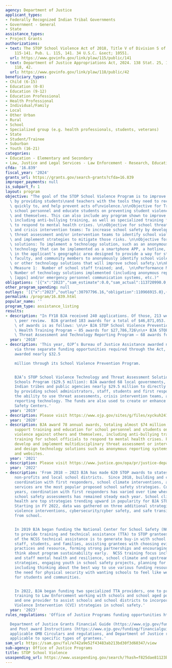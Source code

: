 ```yaml
---
agency: Department of Justice
applicant_types:
- Federally Recognized Indian Tribal Governments
- Government - General
- State
assistance_types:
- Project Grants
authorizations:
- text: The STOP School Violence Act of 2018, Title V of Division S of Public Law
    115-141. Pub. L. 115, 141. 34 U.S.C. &sect; 10551.
  url: https://www.govinfo.gov/link/plaw/115/public/141
- text: Department of Justice Appropriations Act, 2024. 138 Stat. 25, 147. Pub. L.
    118, 42.
  url: https://www.govinfo.gov/link/plaw/118/public/42
beneficiary_types:
- Child (6-15)
- Education (0-8)
- Education (9-12)
- Education Professional
- Health Professional
- Individual/Family
- Local
- Other Urban
- Rural
- School
- Specialized group (e.g. health professionals, students, veterans)
- State
- Student/Trainee
- Suburban
- Youth (16-21)
categories:
- Education - Elementary and Secondary
- Law, Justice and Legal Services - Law Enforcement - Research, Education, Training
cfda: '16.839'
fiscal_year: '2024'
grants_url: https://grants.gov/search-grants?cfda=16.839
improper_payments: null
is_subpart_f: 1
layout: program
objective: "The goal of the STOP School Violence Program is to improve school security\
  \ by providing students\nand teachers with the tools they need to recognize, respond\
  \ quickly to, and help prevent acts of\nviolence.\n\nObjective for Training:  Train\
  \ school personnel and educate students on preventing student violence against others\
  \ and themselves. This can also include any program shown to improve school climate,\
  \ including anti-bullying training, as well as specialized training for school officials\
  \ to respond to mental health crises. \n\nObjective for school threat assessment\
  \ and crisis intervention teams: To increase school safety by developing and implementing\
  \ threat assessment and/or intervention teams to identify school violence risks\
  \ and implement strategies to mitigate those risks. \n\nObjective for technology\
  \ solutions: To implement a technology solution, such as an anonymous reporting\
  \ technology that can be implemented as a smartphone APP, a hotline, or a website\
  \ in the applicant’s geographic area designed to provide a way for students, teachers,\
  \ faculty, and community members to anonymously identify school violence threats,\
  \ or other technology solutions that will improve school safety.\n\nPerformance\
  \ Measure 1:  Number of school staff trained; and,  \n\nPerformance Measure 2: \
  \ Number of technology solutions implemented (including anonymous reporting systems\
  \ [apps] and/or emergency personnel communication systems, etc.)"
obligations: '[{"x":"2023","sam_estimate":0.0,"sam_actual":113720990.0,"usa_spending_actual":112840064.16},{"x":"2024","sam_estimate":0.0,"sam_actual":36621379.0,"usa_spending_actual":35111336.93},{"x":"2025","sam_estimate":0.0,"sam_actual":0.0,"usa_spending_actual":82355315.17}]'
other_program_spending: null
outlays: '[{"x":"2023","outlay":30797796.16,"obligation":110966915.0},{"x":"2024","outlay":1705518.82,"obligation":33061056.0},{"x":"2025","outlay":2113437.11,"obligation":83812534.0}]'
permalink: /program/16.839.html
popular_name: ''
program_type: assistance_listing
results:
- description: "In FY18 BJA received 240 applications. Of those, 213 were sent to\
    \ peer review.  BJA granted 183 awards for a total of $46,871,053. The breakdown\
    \ of awards is as follows: \n\n• BJA STOP School Violence Prevention and Mental\
    \ Health Training Program – 85 awards for $27,786,726\n\n• BJA STOP School Violence\
    \ Threat Assessment and Technology Reporting Program – 68 awards for $19,085,027."
  year: '2018'
- description: 'This year, OJP’s Bureau of Justice Assistance awarded nearly $53 million
    via three separate funding opportunities required through the Act, while COPS
    awarded nearly $32.5

    million through its School Violence Prevention Program.


    BJA’s STOP School Violence Technology and Threat Assessment Solutions for Safer
    Schools Program ($29.5 million): BJA awarded 68 local governments, federally recognized
    Indian tribes and public agencies nearly $29.5 million to directly help schools
    by providing school administrators, staff, students and first responders with
    the ability to use threat assessments, crisis intervention teams, and anonymous
    reporting technology. The funds are also used to create or enhance State School
    Safety Centers.'
  year: '2019'
- description: Please visit https://www.ojp.gov/sites/g/files/xyckuh241/files/media/document/stop-school-violence-awards-fs.pdf
  year: '2020'
- description: BJA award 78 annual awards, totaling almost $74 million intended to
    support training and education for school personnel and students on preventing
    violence against others and themselves, including anti-bullying training and specialized
    training for school officials to respond to mental health crises. Funds also help
    develop and implement multidisciplinary threat assessment or intervention teams
    and design technology solutions such as anonymous reporting systems, hotlines
    and websites.
  year: '2021'
- description: Please visit https://www.justice.gov/opa/pr/justice-department-awards-nearly-444-million-support-violence-intervention-efforts
  year: '2022'
- description: 'From 2018 – 2023 BJA has made 620 STOP awards to states, local agencies,
    non-profits and local school districts.  Since 2018, building and campus security,
    coordination with first responders, school climate interventions, and mental health
    services are the most popular proposed school safety strategies. Comparing fiscal
    years, coordination with first responders has varied over time whereas use of
    school safety assessments has remained steady each year. School climate and mental
    health are top strategies trending upward in popularity for BJA STOP grantees.
    Starting in FY 2022, data was gathered on three additional strategies: community
    violence interventions, cybersecurity/cyber safety, and safe transitions to and
    from school.


    In 2019 BJA began funding the National Center for School Safety (NCSS) in 2019
    to provide training and technical assistance (TTA) to STOP grantees.  The focus
    of the NCSS technical assistance is to generate buy-in with school leadership,
    staff, students, and families, assisting grantees with choosing evidence-informed
    practices and resource, forming strong partnerships and encouraging grantees to
    think about program sustainability early.  NCSS training focus includes student
    and staff mental health and resilience, school climate and upstream prevention
    strategies, engaging youth in school safety projects, planning for sustainability
    including thinking about the best way to use various funding resources and balancing
    the need for physical security with wanting schools to feel like welcoming spaces
    for students and communities.


    In 2022, BJA began funding two specialized TTA providers, one to provide specialized
    training to Law Enforcement working with schools and school aged populations,
    and one provider to assist schools and school districts to incorporate Community
    Violence Intervention (CVI) strategies in school safety.'
  year: '2023'
rules_regulations: 'Office of Justice Programs funding opportunities https://www.ojp.gov/funding/explore/current-funding-opportunities

  Department of Justice Grants Financial Guide (https://www.ojp.gov/funding/financialguidedoj/overview)
  and Post award Instructions (https://www.ojp.gov/funding/financialguidedoj/iii-postaward-requirements),
  applicable OMB Circulars and regulations, and Department of Justice regulations
  applicable to specific types of grantees.'
sam_url: https://sam.gov/fal/e742a9e52f43483ab213bd30f3d60347/view
sub-agency: Office of Justice Programs
title: STOP School Violence
usaspending_url: https://www.usaspending.gov/search/?hash=f825dae81123bc780fe0f965b97a8370
---
```

